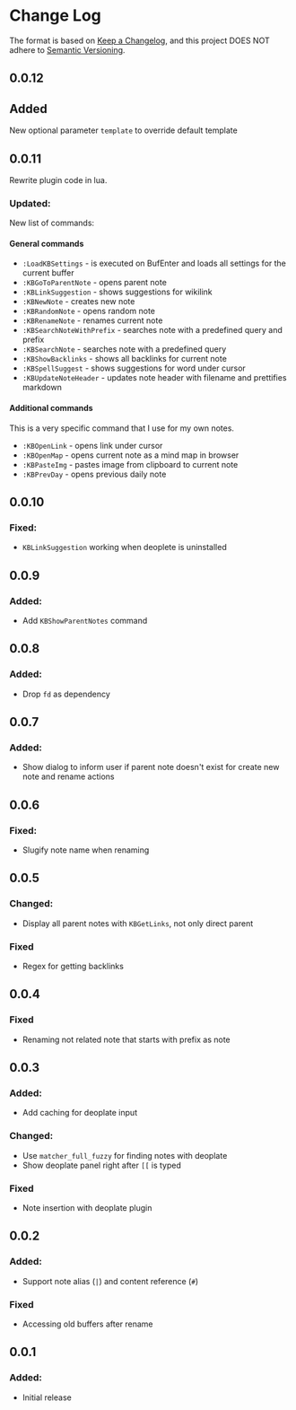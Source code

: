 # Change Log

The format is based on [Keep a Changelog](https://keepachangelog.com/en/1.0.0/), and this project DOES NOT adhere
to [Semantic Versioning](https://semver.org/spec/v2.0.0.html).

## 0.0.12

## Added

New optional parameter `template` to override default template

## 0.0.11

Rewrite plugin code in lua.

### Updated:

New list of commands:

#### General commands

- `:LoadKBSettings` - is executed on BufEnter and loads all settings for the current buffer
- `:KBGoToParentNote` - opens parent note
- `:KBLinkSuggestion` - shows suggestions for wikilink
- `:KBNewNote` - creates new note
- `:KBRandomNote` - opens random note
- `:KBRenameNote` - renames current note
- `:KBSearchNoteWithPrefix` - searches note with a predefined query and prefix
- `:KBSearchNote` - searches note with a predefined query
- `:KBShowBacklinks` - shows all backlinks for current note
- `:KBSpellSuggest` - shows suggestions for word under cursor
- `:KBUpdateNoteHeader` - updates note header with filename and prettifies markdown

#### Additional commands

This is a very specific command that I use for my own notes.

- `:KBOpenLink` - opens link under cursor
- `:KBOpenMap` - opens current note as a mind map in browser
- `:KBPasteImg` - pastes image from clipboard to current note
- `:KBPrevDay` - opens previous daily note

## 0.0.10

### Fixed:

- `KBLinkSuggestion` working when deoplete is uninstalled

## 0.0.9

### Added:

- Add `KBShowParentNotes` command
 
## 0.0.8

### Added:

- Drop `fd` as dependency

## 0.0.7

### Added:

- Show dialog to inform user if parent note doesn't exist for create new note and rename actions

## 0.0.6

### Fixed:

- Slugify note name when renaming

## 0.0.5

### Changed:

- Display all parent notes with `KBGetLinks`, not only direct parent

### Fixed

- Regex for getting backlinks

## 0.0.4

### Fixed

- Renaming not related note that starts with prefix as note

## 0.0.3

### Added:

- Add caching for deoplate input

### Changed:

- Use `matcher_full_fuzzy` for finding notes with deoplate
- Show deoplate panel right after `[[` is typed

### Fixed

- Note insertion with deoplate plugin

## 0.0.2

### Added:

- Support note alias (`|`) and content reference (`#`)

### Fixed

- Accessing old buffers after rename

## 0.0.1

### Added:

- Initial release
